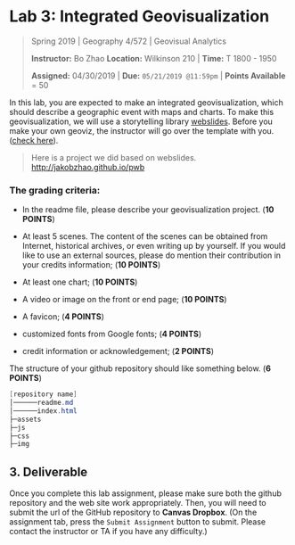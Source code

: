 # Lab 3:  Integrated Geovisualization

> Spring 2019 | Geography 4/572 | Geovisual Analytics
>
> **Instructor:** Bo Zhao  **Location:** Wilkinson 210 | **Time:** T 1800 - 1950
>
> **Assigned:** 04/30/2019 | **Due:** `05/21/2019 @11:59pm` | **Points Available** = 50

In this lab, you are expected to make an integrated geovisualization, which should describe a geographic event with maps and charts. To make this geovisualization, we will use a storytelling library [webslides](https://webslides.tv/). Before you make your own geoviz, the instructor will go over the template with you. ([check here](https://jakobzhao.github.io/geog4572/labs/lab03//index.html)).

> Here is a project we did based on webslides. http://jakobzhao.github.io/pwb

### The grading criteria:

- In the readme file, please describe your geovisualization project. (**10 POINTS**)

- At least 5 scenes. The content of the scenes can be obtained from Internet, historical archives, or even writing up by yourself. If you would like to use an external sources, please do mention their contribution in your credits information; (**10 POINTS**)

- At least one chart; (**10 POINTS**)

- A video or image on the front or end page; (**10 POINTS**)

- A favicon; (**4 POINTS**)

- customized fonts from Google fonts; (**4 POINTS**)

- credit information or acknowledgement; (**2 POINTS**)

The structure of your github repository should like something below. (**6 POINTS**)

```Powershell
[repository name]
│──────readme.md
│──────index.html
├─assets
├─js
├─css
├─img
```

## 3. Deliverable

Once you complete this lab assignment, please make sure both the github repository and the web site work appropriately. Then, you will need to submit the url of the GitHub repository to **Canvas Dropbox**. (On the assignment tab,  press the `Submit Assignment` button to submit. Please contact the instructor or TA if you have any difficulty.)
